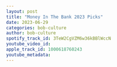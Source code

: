 ```yaml
---
layout: post
title: "Money In The Bank 2023 Picks"
date: 2023-06-29
categories: bob-culture
author: bob-culture
spotify_track_id: 3TeW2CgVZM6w36kBBlWccN
youtube_video_id: 
apple_track_id: 1000618760243
youtube_metadata: 
---
```

